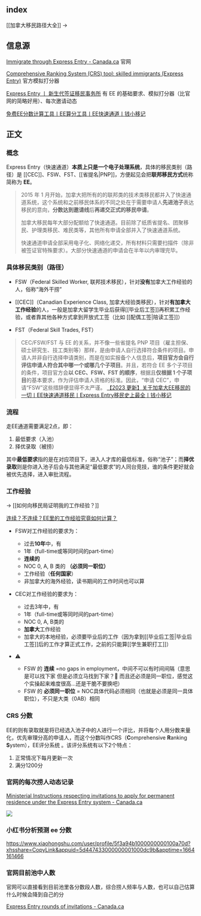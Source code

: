 ## index

[[加拿大移民路径大全]] ->

## 信息源

[Immigrate through Express Entry - Canada.ca](https://www.canada.ca/en/immigration-refugees-citizenship/services/immigrate-canada/express-entry.html) 官网

[Comprehensive Ranking System (CRS) tool: skilled immigrants (Express Entry)](https://www.cic.gc.ca/english/immigrate/skilled/crs-tool.asp) 官方模拟打分器

[Express Entry 丨 新生代签证移民事务所](https://eoivisa.com/ee/) 有 EE 的基础要求、模拟打分器（比官网的简略好用）、每次邀请动态

[免费EE分数计算工具丨EE算分工具丨EE快速通道丨钱小移记](https://qianxiaoyi.com/ee-calculation/)

## 正文

### 概念

Express Entry（快速通道）**本质上只是一个电子处理系统**，具体的移民类别（路径）是 [[CEC]]、FSW、FST、[[省提名|PNP]]，方便起见会把**联邦移民方式**统称简称为 **EE**。

> 2015 年 1 月开始，加拿大把所有的的联邦类的技术类移民都并入了快速通道系统，这个系统和之前移民体系的不同之处在于需要申请人**先进池子**表达移民的意向，**分数达到邀请线**后**再递交正式的移民申请**。
> 
> 加拿大移民每年大部分配额给了快速通道。目前除了纸质省提名、团聚移民、护理类移民、难民类等，其他所有申请全部并入了快速通道系统。
> 
> 快速通道申请全部采用电子化、网络化递交，所有材料只需要扫描件（除非被签证官特殊要求）。大部分快速通道的申请会在半年以内审理完毕。

### 具体移民类别（路径）

- FSW（Federal Skilled Worker, 联邦技术移民），针对**没有**加拿大工作经验的人，俗称“海外干捞”

- [[CEC]]（Canadian Experience Class, 加拿大经验类移民），针对**有加拿大工作经验**的人，一般是加拿大留学生毕业后获得[[毕业后工签]]再积累工作经验，或者靠其他各种方式拿到开放式工签（比如 [[配偶工签|陪读工签]]）

- FST（Federal Skill Trades, FST）

>CEC/FSW/FST 与 EE 的关系，并不像一些省提名 PNP 项目（雇主担保、硕士研究生、技工类别等）那样，是由申请人自行选择符合条件的项目。申请人并非自行选择申请类别，而是在如实报备个人信息后，**项目官方会自行评估申请人符合其中哪一个或哪几个子项目**。并且，若符合 EE 多个子项目的条件，项目官方会**以 CEC、FSW、FST 的顺序**，根据且**仅根据 1 个子项目**的基本要求，作为评估申请人资格的标准。因此，“申请 CEC”，申请“FSW”这些措辞便显得不太严谨。
>[【2023 更新】关于加拿大EE移民的一切丨EE快速通道移民丨Express Entry移民史上最全丨钱小移记](https://qianxiaoyi.com/canada-ee-immigration/)

### 流程

走EE通道需要满足2点，即：
1.  最低要求（入池）
2.  择优录取（被捞）

其中**最低要求**指的是在对应项目下，进入人才库的最低标准，俗称“池子”；而**择优录取**则是你进入池子后会与其他满足“最低要求”的人同台竞技，谁的条件更好就会被优先选择，进入审批流程。
[](https://qianxiaoyi.com/canada-ee-immigration/)

### 工作经验

-> [[如何向移民局证明我的工作经验？]]

[连续？不连续？EE里的工作经验究竟如何计算？](https://www.nirvanavisa.com/single-post/express-entry-work-experience)


- FSW对工作经验的要求为：
	-   过去**10年**中，有
	-   1年（full-time或等同时间的part-time）
	-   **连续的**
	-   NOC 0, A, B 类的 **（必须同一职位）**
	-   工作经验（**任何国家**）
	-   非加拿大的海外经验，读书期间的工作时间也可以算

- CEC对工作经验的要求为：
	-   过去3年中，有
	-   1年（full-time或等同时间的part-time）
	-   NOC 0, A, B类的
	-   **加拿大**工作经验
	-   加拿大的本地经验，必须要毕业后的工作（因为拿到[[毕业后工签|毕业后工签]]后的工作才算正式工作，之前的只能算[[学生兼职打工]]）


- ⚠️
	- FSW 的 **连续** =no gaps in employment，中间不可以有时间间隔（意思是可以找下家 但是必须立马找到下家？🤔 而且还必须是同一职位，感觉这个实操起来难度很高...还是干脆不要换吧）
	- FSW 的 **必须同一职位** = NOC具体代码必须相同（也就是必须是同一具体职位），不只是大类（0AB）相同



### CRS 分数

EE的则有录取就是将已经选入池子中的人进行一个评比，并将每个人用分数来量化，优先审理分高的申请人，而这个分数叫作CRS（**C**omprehensive **R**anking **S**ystem），EE评分系统 。该评分系统有以下2个特点：
1.  正常情况下每月更新一次
2.  满分1200分
[](https://qianxiaoyi.com/canada-ee-immigration/)

### 官网的每次捞人动态记录
[Ministerial Instructions respecting invitations to apply for permanent residence under the Express Entry system - Canada.ca](https://www.canada.ca/en/immigration-refugees-citizenship/corporate/mandate/policies-operational-instructions-agreements/ministerial-instructions/express-entry-rounds.html) 

![](https://picture-guan.oss-cn-hangzhou.aliyuncs.com/20221125113618.png)


### 小红书分析预测 ee 分数

https://www.xiaohongshu.com/user/profile/5f3a94b1000000000100a70d?xhsshare=CopyLink&appuid=5d447433000000001000dc9b&apptime=1664161466


### 官网目前池中人数

官网可以直接看到目前池里各分数段人数，综合捞人频率与人数，也可以自己估算什么时候会降到自己的分

[Express Entry rounds of invitations - Canada.ca](https://www.canada.ca/en/immigration-refugees-citizenship/services/immigrate-canada/express-entry/submit-profile/rounds-invitations.html)